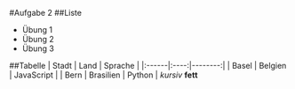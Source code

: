 #Aufgabe 2
##Liste
* Übung 1
* Übung 2
* Übung 3

##Tabelle
| Stadt | Land | Sprache |
|:------|:----:|--------:|
| Basel | Belgien | JavaScript |
| Bern | Brasilien | Python |
*kursiv* **fett**
